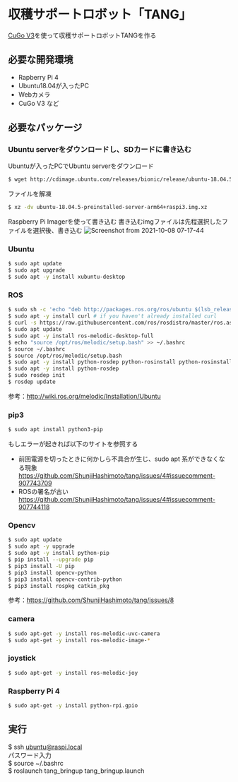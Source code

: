 # 収穫サポートロボット「TANG」
[CuGo V3](https://cuborex.com/cugo)を使って収穫サポートロボットTANGを作る


## 必要な開発環境
- Rapberry Pi 4
- Ubuntu18.04が入ったPC
- Webカメラ
- CuGo V3 など

## 必要なパッケージ
### Ubuntu serverをダウンロードし、SDカードに書き込む
Ubuntuが入ったPCでUbuntu serverをダウンロード
```bash
$ wget http://cdimage.ubuntu.com/releases/bionic/release/ubuntu-18.04.5-preinstalled-server-arm64+raspi3.img.xz
```
ファイルを解凍
```bash
$ xz -dv ubuntu-18.04.5-preinstalled-server-arm64+raspi3.img.xz 
```
Raspberry Pi Imagerを使って書き込む
書き込むimgファイルは先程選択したファイルを選択後、書き込む
![Screenshot from 2021-10-08 07-17-44](https://user-images.githubusercontent.com/63869336/136469821-0b4fd0a0-74e5-464a-93dd-b196089ea772.png)


### Ubuntu
```bash
$ sudo apt update
$ sudo apt upgrade
$ sudo apt -y install xubuntu-desktop
```

### ROS
```bash
$ sudo sh -c 'echo "deb http://packages.ros.org/ros/ubuntu $(lsb_release -sc) main" > /etc/apt/sources.list.d/ros-latest.list'
$ sudo apt -y install curl # if you haven't already installed curl
$ curl -s https://raw.githubusercontent.com/ros/rosdistro/master/ros.asc | sudo apt-key add -
$ sudo apt update
$ sudo apt -y install ros-melodic-desktop-full
$ echo "source /opt/ros/melodic/setup.bash" >> ~/.bashrc
$ source ~/.bashrc
$ source /opt/ros/melodic/setup.bash
$ sudo apt -y install python-rosdep python-rosinstall python-rosinstall-generator python-wstool build-essential
$ sudo apt -y install python-rosdep
$ sudo rosdep init
$ rosdep update
```
参考：http://wiki.ros.org/melodic/Installation/Ubuntu

### pip3
```bash
$ sudo apt install python3-pip  
```
もしエラーが起きれば以下のサイトを参照する
- 前回電源を切ったときに何かしら不具合が生じ、sudo apt 系ができなくなる現象
https://github.com/ShunjiHashimoto/tang/issues/4#issuecomment-907743709
- ROSの署名が古い
https://github.com/ShunjiHashimoto/tang/issues/4#issuecomment-907744118

### Opencv
```bash
$ sudo apt update 
$ sudo apt -y upgrade
$ sudo apt -y install python-pip
$ pip install --upgrade pip
$ pip3 install -U pip
$ pip3 install opencv-python
$ pip3 install opencv-contrib-python
$ pip3 install rospkg catkin_pkg
```
参考：https://github.com/ShunjiHashimoto/tang/issues/8

### camera
```bash
$ sudo apt-get -y install ros-melodic-uvc-camera  
$ sudo apt-get -y install ros-melodic-image-*  
```
### joystick
```bash
$ sudo apt-get -y install ros-melodic-joy
```
### Raspberry Pi 4
```bash
$ sudo apt-get -y install python-rpi.gpio
```

## 実行
$ ssh ubuntu@raspi.local  
パスワード入力  
$ source ~/.bashrc  
$ roslaunch tang_bringup tang_bringup.launch  
